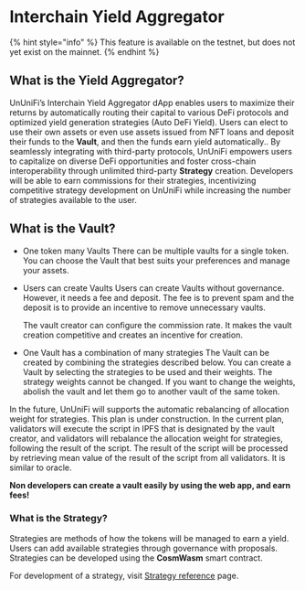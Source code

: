 # Interchain Yield Aggregator

{% hint style="info" %}
This feature is available on the testnet, but does not yet exist on the mainnet.
{% endhint %}

## What is the Yield Aggregator?

UnUniFi’s Interchain Yield Aggregator dApp enables users to maximize their returns by automatically routing their capital to various DeFi protocols and optimized yield generation strategies (Auto DeFi Yield). Users can elect to use their own assets or even use assets issued from NFT loans and deposit their funds to the **Vault**, and then the funds earn yield automatically.. By seamlessly integrating with third-party protocols, UnUniFi empowers users to capitalize on diverse DeFi opportunities and foster cross-chain interoperability through unlimited third-party **Strategy** creation. Developers will be able to earn commissions for their strategies, incentivizing competitive strategy development on UnUniFi while increasing the number of strategies available to the user.

## What is the Vault?

- One token many Vaults
  There can be multiple vaults for a single token. You can choose the Vault that best suits your preferences and manage your assets.

- Users can create Vaults
  Users can create Vaults without governance.
  However, it needs a fee and deposit. The fee is to prevent spam and the deposit is to provide an incentive to remove unnecessary vaults.

  The vault creator can configure the commission rate. It makes the vault creation competitive and creates an incentive for creation.

- One Vault has a combination of many strategies
  The Vault can be created by combining the strategies described below.
  You can create a Vault by selecting the strategies to be used and their weights.
  The strategy weights cannot be changed. If you want to change the weights, abolish the vault and let them go to another vault of the same token.

In the future, UnUniFi will supports the automatic rebalancing of allocation weight for strategies.
This plan is under construction. In the current plan, validators will execute the script in IPFS that is designated by the vault creator, and validators will rebalance the allocation weight for strategies, following the result of the script.
The result of the script will be processed by retrieving mean value of the result of the script from all validators. It is similar to oracle.

**Non developers can create a vault easily by using the web app, and earn fees!**

### What is the Strategy?

Strategies are methods of how the tokens will be managed to earn a yield. Users can add available strategies through governance with proposals.
Strategies can be developed using the **CosmWasm** smart contract.

For development of a strategy, visit [Strategy reference](../develop/strategy.md) page.
